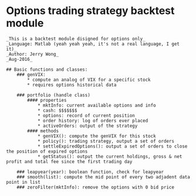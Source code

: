 # Options trading strategy backtest module
	
	_This is a backtest module disigned for options only_
	_Language: Matlab (yeah yeah yeah, it's not a real language, I get it)_
	_Author: Jerry Wong_
	_Aug-2016_
	
	## Basic functions and classes:
		### genVIX:
			* compute an analog of VIX for a specific stock
			* requires options historical data
		
		### portfolio (handle class)
			#### properties
				* mktInfo: current available options and info
				* cash: $$$$$$$
				* options: record of current position
				* order history: log of orders ever placed
				* activeOrders: output of the strategy
			#### methods
				* genVIX(): compute the genVIX for this stock
				* policy(): trading strategy, output a set of orders
				* settleExpiredOptions(): output a set of orders to close the position of expired options
				* getStatus(): output the current holdings, gross & net profit and total fee since the first trading day
				
		### leapyear(year): boolean function, check for leapyear
		### smooth(list): compute the mid point of every two adjadent data point in list
		### zeroFilter(mktInfo): remove the options with 0 bid price
	